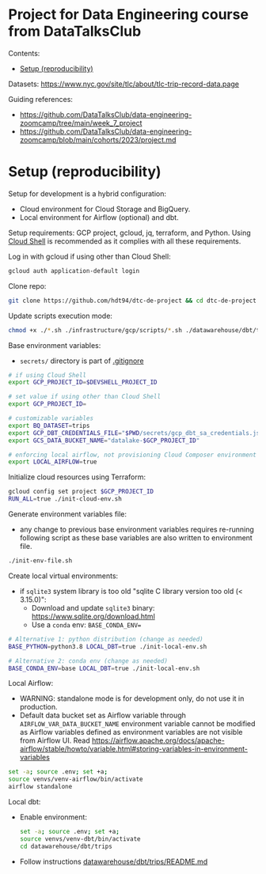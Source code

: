 # Project for Data Engineering course from DataTalksClub

Contents:
- [Setup (reproducibility)](#setup-reproducibility)

Datasets: https://www.nyc.gov/site/tlc/about/tlc-trip-record-data.page

Guiding references:
- https://github.com/DataTalksClub/data-engineering-zoomcamp/tree/main/week_7_project
- https://github.com/DataTalksClub/data-engineering-zoomcamp/blob/main/cohorts/2023/project.md

# Setup (reproducibility)
Setup for development is a hybrid configuration:
- Cloud environment for Cloud Storage and BigQuery.
- Local environment for Airflow (optional) and dbt.

Setup requirements: GCP project, gcloud, jq, terraform, and Python. Using [Cloud Shell](https://console.cloud.google.com/welcome?cloudshell=true) is recommended as it complies with all these requirements.

Log in with gcloud if using other than Cloud Shell:
```bash
gcloud auth application-default login
```

Clone repo:
```bash
git clone https://github.com/hdt94/dtc-de-project && cd dtc-de-project
```

Update scripts execution mode:
```bash
chmod +x ./*.sh ./infrastructure/gcp/scripts/*.sh ./datawarehouse/dbt/trips/*.sh
```

Base environment variables:
- `secrets/` directory is part of [.gitignore](./.gitignore)
```bash
# if using Cloud Shell
export GCP_PROJECT_ID=$DEVSHELL_PROJECT_ID

# set value if using other than Cloud Shell
export GCP_PROJECT_ID=

# customizable variables
export BQ_DATASET=trips
export GCP_DBT_CREDENTIALS_FILE="$PWD/secrets/gcp_dbt_sa_credentials.json"
export GCS_DATA_BUCKET_NAME="datalake-$GCP_PROJECT_ID"

# enforcing local airflow, not provisioning Cloud Composer environment
export LOCAL_AIRFLOW=true
```

Initialize cloud resources using Terraform:
```bash
gcloud config set project $GCP_PROJECT_ID
RUN_ALL=true ./init-cloud-env.sh
```

Generate environment variables file:
- any change to previous base environment variables requires re-running following script as these base variables are also written to environment file.
```bash
./init-env-file.sh
```

Create local virtual environments:
- if `sqlite3` system library is too old "sqlite C library version too old (< 3.15.0)":
  - Download and update `sqlite3` binary: https://www.sqlite.org/download.html
  - Use a `conda` env: `BASE_CONDA_ENV=`
```bash
# Alternative 1: python distribution (change as needed)
BASE_PYTHON=python3.8 LOCAL_DBT=true ./init-local-env.sh

# Alternative 2: conda env (change as needed)
BASE_CONDA_ENV=base LOCAL_DBT=true ./init-local-env.sh
```

Local Airflow:
- WARNING: standalone mode is for development only, do not use it in production.
- Default data bucket set as Airflow variable through `AIRFLOW_VAR_DATA_BUCKET_NAME` environment variable cannot be modified as Airflow variables defined as environment variables are not visible from Airflow UI. Read https://airflow.apache.org/docs/apache-airflow/stable/howto/variable.html#storing-variables-in-environment-variables
```bash
set -a; source .env; set +a;
source venvs/venv-airflow/bin/activate
airflow standalone
```

Local dbt:
- Enable environment:
  ```bash
  set -a; source .env; set +a;
  source venvs/venv-dbt/bin/activate
  cd datawarehouse/dbt/trips
  ```
- Follow instructions [datawarehouse/dbt/trips/README.md](./datawarehouse/dbt/trips/README.md)
